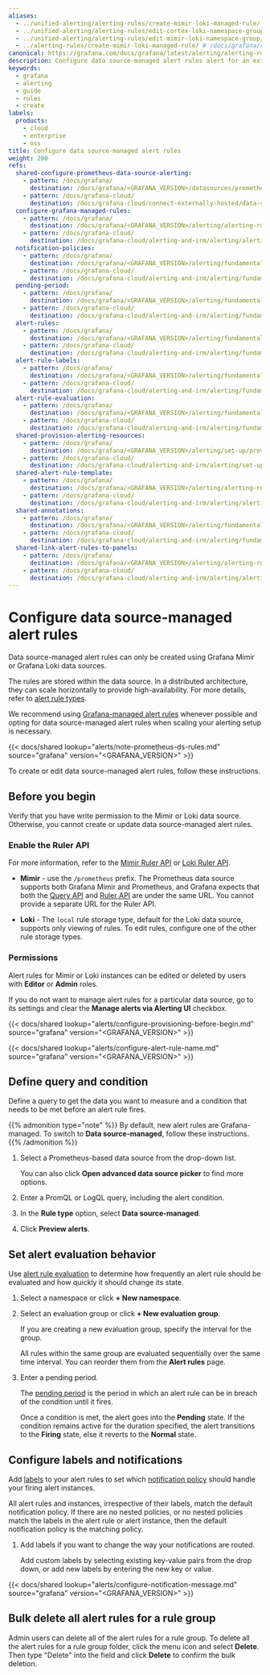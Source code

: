 ```yaml
---
aliases:
  - ../unified-alerting/alerting-rules/create-mimir-loki-managed-rule/ # /docs/grafana/<GRAFANA_VERSION>/alerting/unified-alerting/alerting-rules/create-mimir-loki-managed-rule/
  - ../unified-alerting/alerting-rules/edit-cortex-loki-namespace-group/ # /docs/grafana/<GRAFANA_VERSION>/alerting/unified-alerting/alerting-rules/edit-cortex-loki-namespace-group/
  - ../unified-alerting/alerting-rules/edit-mimir-loki-namespace-group/ # /docs/grafana/<GRAFANA_VERSION>/alerting/unified-alerting/alerting-rules/edit-mimir-loki-namespace-group/
  - ../alerting-rules/create-mimir-loki-managed-rule/ # /docs/grafana/<GRAFANA_VERSION>/alerting/alerting-rules/create-mimir-loki-managed-rule/
canonical: https://grafana.com/docs/grafana/latest/alerting/alerting-rules/create-data-source-managed-rule/
description: Configure data source-managed alert rules alert for an external Grafana Mimir or Loki instance
keywords:
  - grafana
  - alerting
  - guide
  - rules
  - create
labels:
  products:
    - cloud
    - enterprise
    - oss
title: Configure data source-managed alert rules
weight: 200
refs:
  shared-configure-prometheus-data-source-alerting:
    - pattern: /docs/grafana/
      destination: /docs/grafana/<GRAFANA_VERSION>/datasources/prometheus/configure-prometheus-data-source/#alerting
    - pattern: /docs/grafana-cloud/
      destination: /docs/grafana-cloud/connect-externally-hosted/data-sources/prometheus/configure-prometheus-data-source/#alerting
  configure-grafana-managed-rules:
    - pattern: /docs/grafana/
      destination: /docs/grafana/<GRAFANA_VERSION>/alerting/alerting-rules/create-grafana-managed-rule/
    - pattern: /docs/grafana-cloud/
      destination: /docs/grafana-cloud/alerting-and-irm/alerting/alerting-rules/create-grafana-managed-rule/notification-policies/
  notification-policies:
    - pattern: /docs/grafana/
      destination: /docs/grafana/<GRAFANA_VERSION>/alerting/fundamentals/notifications/notification-policies/
    - pattern: /docs/grafana-cloud/
      destination: /docs/grafana-cloud/alerting-and-irm/alerting/fundamentals/notifications/notification-policies/
  pending-period:
    - pattern: /docs/grafana/
      destination: /docs/grafana/<GRAFANA_VERSION>/alerting/fundamentals/alert-rule-evaluation/#pending-period
    - pattern: /docs/grafana-cloud/
      destination: /docs/grafana-cloud/alerting-and-irm/alerting/fundamentals/alert-rule-evaluation/#pending-period
  alert-rules:
    - pattern: /docs/grafana/
      destination: /docs/grafana/<GRAFANA_VERSION>/alerting/fundamentals/alert-rules/
    - pattern: /docs/grafana-cloud/
      destination: /docs/grafana-cloud/alerting-and-irm/alerting/fundamentals/alert-rules/
  alert-rule-labels:
    - pattern: /docs/grafana/
      destination: /docs/grafana/<GRAFANA_VERSION>/alerting/fundamentals/alert-rules/annotation-label/#labels
    - pattern: /docs/grafana-cloud/
      destination: /docs/grafana-cloud/alerting-and-irm/alerting/fundamentals/alert-rules/annotation-label/#labels
  alert-rule-evaluation:
    - pattern: /docs/grafana/
      destination: /docs/grafana/<GRAFANA_VERSION>/alerting/fundamentals/alert-rule-evaluation/
    - pattern: /docs/grafana-cloud/
      destination: /docs/grafana-cloud/alerting-and-irm/alerting/fundamentals/alert-rule-evaluation/
  shared-provision-alerting-resources:
    - pattern: /docs/grafana/
      destination: /docs/grafana/<GRAFANA_VERSION>/alerting/set-up/provision-alerting-resources/
    - pattern: /docs/grafana-cloud/
      destination: /docs/grafana-cloud/alerting-and-irm/alerting/set-up/provision-alerting-resources/
  shared-alert-rule-template:
    - pattern: /docs/grafana/
      destination: /docs/grafana/<GRAFANA_VERSION>/alerting/alerting-rules/templates/
    - pattern: /docs/grafana-cloud/
      destination: /docs/grafana-cloud/alerting-and-irm/alerting/alerting-rules/templates/
  shared-annotations:
    - pattern: /docs/grafana/
      destination: /docs/grafana/<GRAFANA_VERSION>/alerting/fundamentals/alert-rules/annotation-label/#annotations
    - pattern: /docs/grafana-cloud/
      destination: /docs/grafana-cloud/alerting-and-irm/alerting/fundamentals/alert-rules/annotation-label/#annotations
  shared-link-alert-rules-to-panels:
    - pattern: /docs/grafana/
      destination: /docs/grafana/<GRAFANA_VERSION>/alerting/alerting-rules/link-alert-rules-to-panels/
    - pattern: /docs/grafana-cloud/
      destination: /docs/grafana-cloud/alerting-and-irm/alerting/alerting-rules/link-alert-rules-to-panels/
---
```


# Configure data source-managed alert rules

Data source-managed alert rules can only be created using Grafana Mimir or Grafana Loki data sources.

The rules are stored within the data source. In a distributed architecture, they can scale horizontally to provide high-availability. For more details, refer to [alert rule types](ref:alert-rules).

We recommend using [Grafana-managed alert rules](ref:configure-grafana-managed-rules) whenever possible and opting for data source-managed alert rules when scaling your alerting setup is necessary.

{{< docs/shared lookup="alerts/note-prometheus-ds-rules.md" source="grafana" version="<GRAFANA_VERSION>" >}}

To create or edit data source-managed alert rules, follow these instructions.

## Before you begin

Verify that you have write permission to the Mimir or Loki data source. Otherwise, you cannot create or update data source-managed alert rules.

### Enable the Ruler API

For more information, refer to the [Mimir Ruler API](/docs/mimir/latest/references/http-api/#ruler) or [Loki Ruler API](/docs/loki/latest/api/#ruler).

- **Mimir** - use the `/prometheus` prefix. The Prometheus data source supports both Grafana Mimir and Prometheus, and Grafana expects that both the [Query API](/docs/mimir/latest/operators-guide/reference-http-api/#querier--query-frontend) and [Ruler API](/docs/mimir/latest/operators-guide/reference-http-api/#ruler) are under the same URL. You cannot provide a separate URL for the Ruler API.

- **Loki** - The `local` rule storage type, default for the Loki data source, supports only viewing of rules. To edit rules, configure one of the other rule storage types.

### Permissions

Alert rules for Mimir or Loki instances can be edited or deleted by users with **Editor** or **Admin** roles.

If you do not want to manage alert rules for a particular data source, go to its settings and clear the **Manage alerts via Alerting UI** checkbox.

{{< docs/shared lookup="alerts/configure-provisioning-before-begin.md" source="grafana" version="<GRAFANA_VERSION>" >}}

{{< docs/shared lookup="alerts/configure-alert-rule-name.md" source="grafana" version="<GRAFANA_VERSION>" >}}

## Define query and condition

Define a query to get the data you want to measure and a condition that needs to be met before an alert rule fires.

{{% admonition type="note" %}}
By default, new alert rules are Grafana-managed. To switch to **Data source-managed**, follow these instructions.
{{% /admonition %}}

1. Select a Prometheus-based data source from the drop-down list.

   You can also click **Open advanced data source picker** to find more options.

1. Enter a PromQL or LogQL query, including the alert condition.
1. In the **Rule type** option, select **Data source-managed**.
1. Click **Preview alerts**.

## Set alert evaluation behavior

Use [alert rule evaluation](ref:alert-rule-evaluation) to determine how frequently an alert rule should be evaluated and how quickly it should change its state.

1. Select a namespace or click **+ New namespace**.
1. Select an evaluation group or click **+ New evaluation group**.

   If you are creating a new evaluation group, specify the interval for the group.

   All rules within the same group are evaluated sequentially over the same time interval. You can reorder them from the **Alert rules** page.

1. Enter a pending period.

   The [pending period](ref:pending-period) is the period in which an alert rule can be in breach of the condition until it fires.

   Once a condition is met, the alert goes into the **Pending** state. If the condition remains active for the duration specified, the alert transitions to the **Firing** state, else it reverts to the **Normal** state.

## Configure labels and notifications

Add [labels](ref:alert-rule-labels) to your alert rules to set which [notification policy](ref:notification-policies) should handle your firing alert instances.

All alert rules and instances, irrespective of their labels, match the default notification policy. If there are no nested policies, or no nested policies match the labels in the alert rule or alert instance, then the default notification policy is the matching policy.

1. Add labels if you want to change the way your notifications are routed.

   Add custom labels by selecting existing key-value pairs from the drop down, or add new labels by entering the new key or value.

{{< docs/shared lookup="alerts/configure-notification-message.md" source="grafana" version="<GRAFANA_VERSION>" >}}

## Bulk delete all alert rules for a rule group

Admin users can delete all of the alert rules for a rule group. To delete all the alert rules for a rule group folder, click the menu icon and select **Delete**. Then type "Delete" into the field and click **Delete** to confirm the bulk deletion. 